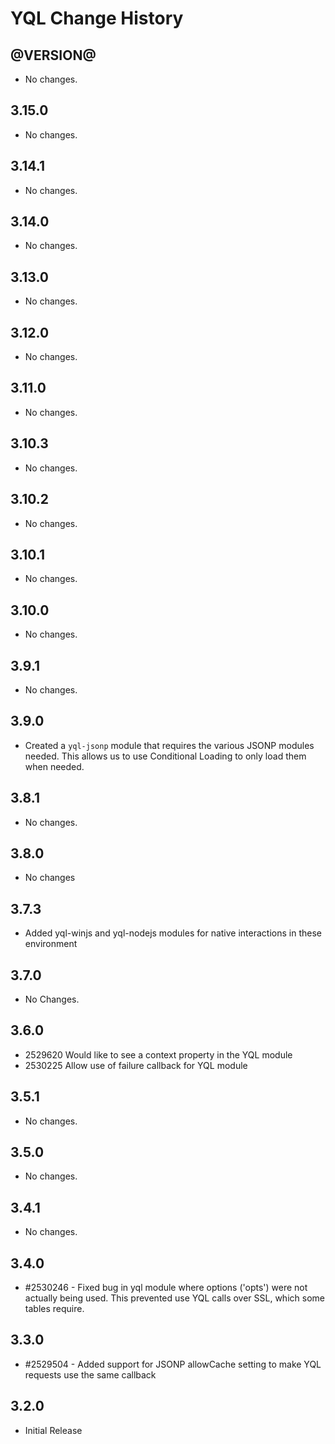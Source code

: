 YQL Change History
==================

@VERSION@
------

* No changes.

3.15.0
------

* No changes.

3.14.1
------

* No changes.

3.14.0
------

* No changes.

3.13.0
------

* No changes.

3.12.0
------

* No changes.

3.11.0
------

* No changes.

3.10.3
------

* No changes.

3.10.2
------

* No changes.

3.10.1
------

* No changes.

3.10.0
------

* No changes.

3.9.1
-----

* No changes.

3.9.0
-----

* Created a `yql-jsonp` module that requires the various JSONP modules needed. This allows us to use Conditional Loading
to only load them when needed.

3.8.1
-----

* No changes.

3.8.0
-----

* No changes

3.7.3
-----

* Added yql-winjs and yql-nodejs modules for native interactions in these environment

3.7.0
-----

* No Changes.

3.6.0
-----

* 2529620 Would like to see a context property in the YQL module
* 2530225 Allow use of failure callback for YQL module


3.5.1
-----

  * No changes.

3.5.0
-----

  * No changes.

3.4.1
-----

  * No changes.

3.4.0
-----

  * #2530246 - Fixed bug in yql module where options ('opts') were not actually being used.  This prevented use YQL calls over SSL, which some tables require.

3.3.0
-----

  * #2529504 - Added support for JSONP allowCache setting to make YQL requests use the same callback

3.2.0
-----

  * Initial Release
